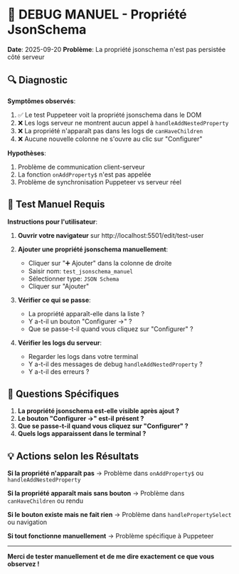 # 🐛 DEBUG MANUEL - Propriété JsonSchema

**Date**: 2025-09-20
**Problème**: La propriété jsonschema n'est pas persistée côté serveur

## 🔍 Diagnostic

**Symptômes observés**:
1. ✅ Le test Puppeteer voit la propriété jsonschema dans le DOM
2. ❌ Les logs serveur ne montrent aucun appel à `handleAddNestedProperty`
3. ❌ La propriété n'apparaît pas dans les logs de `canHaveChildren`
4. ❌ Aucune nouvelle colonne ne s'ouvre au clic sur "Configurer"

**Hypothèses**:
1. Problème de communication client-serveur
2. La fonction `onAddProperty$` n'est pas appelée
3. Problème de synchronisation Puppeteer vs serveur réel

## 🧪 Test Manuel Requis

**Instructions pour l'utilisateur**:

1. **Ouvrir votre navigateur** sur http://localhost:5501/edit/test-user

2. **Ajouter une propriété jsonschema manuellement**:
   - Cliquer sur "➕ Ajouter" dans la colonne de droite
   - Saisir nom: `test_jsonschema_manuel`
   - Sélectionner type: `JSON Schema`
   - Cliquer sur "Ajouter"

3. **Vérifier ce qui se passe**:
   - La propriété apparaît-elle dans la liste ?
   - Y a-t-il un bouton "Configurer →" ?
   - Que se passe-t-il quand vous cliquez sur "Configurer" ?

4. **Vérifier les logs du serveur**:
   - Regarder les logs dans votre terminal
   - Y a-t-il des messages de debug `handleAddNestedProperty` ?
   - Y a-t-il des erreurs ?

## 🎯 Questions Spécifiques

1. **La propriété jsonschema est-elle visible après ajout ?**
2. **Le bouton "Configurer →" est-il présent ?**
3. **Que se passe-t-il quand vous cliquez sur "Configurer" ?**
4. **Quels logs apparaissent dans le terminal ?**

## 💡 Actions selon les Résultats

**Si la propriété n'apparaît pas** → Problème dans `onAddProperty$` ou `handleAddNestedProperty`

**Si la propriété apparaît mais sans bouton** → Problème dans `canHaveChildren` ou rendu

**Si le bouton existe mais ne fait rien** → Problème dans `handlePropertySelect` ou navigation

**Si tout fonctionne manuellement** → Problème spécifique à Puppeteer

---

**Merci de tester manuellement et de me dire exactement ce que vous observez !**